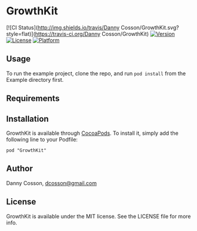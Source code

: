 # GrowthKit

[![CI Status](http://img.shields.io/travis/Danny Cosson/GrowthKit.svg?style=flat)](https://travis-ci.org/Danny Cosson/GrowthKit)
[![Version](https://img.shields.io/cocoapods/v/GrowthKit.svg?style=flat)](http://cocoadocs.org/docsets/GrowthKit)
[![License](https://img.shields.io/cocoapods/l/GrowthKit.svg?style=flat)](http://cocoadocs.org/docsets/GrowthKit)
[![Platform](https://img.shields.io/cocoapods/p/GrowthKit.svg?style=flat)](http://cocoadocs.org/docsets/GrowthKit)

## Usage

To run the example project, clone the repo, and run `pod install` from the Example directory first.

## Requirements

## Installation

GrowthKit is available through [CocoaPods](http://cocoapods.org). To install
it, simply add the following line to your Podfile:

    pod "GrowthKit"

## Author

Danny Cosson, dcosson@gmail.com

## License

GrowthKit is available under the MIT license. See the LICENSE file for more info.

